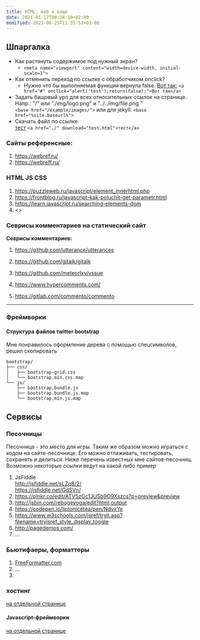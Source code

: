 ```yaml
---
title: HTML, веб и ваще
date: 2021-01-17T00:34:10+02:00
modified: 2021-08-25T11:35:52+03:00
---
```


## Шпаргалка
- Как растянуть содержимое под нужный экран?
  - ```<meta name="viewport" content="width=device-width, initial-scale=1">```
- Как отменить переход по ссылке с обработчиком onclick?
  - Нужно что бы выполняемая функция вернула false. <a href="#" onclick="alert('test');return(false);">Вот так:</a> ```<a href="#" onclick="alert('test');return(false);">Вот так</a>```
- Задать бащовый урл для всех относительных ссылок на странице. Напр.: "/" или "./img/logo.png" и "../../img/file.png
"  
   ```<base href="/example/images/">``` или для jekyll: ```<base href="%site.baseurl%">```
- Скачать файл по ссылке  
  <a href="./" download="test.html">тест</a>  ```<a href="./" download="test.html">тест</a>```





### Сайты референсные:
1. <https://webref.ru/>
1. <https://webreff.ru/>

### HTML JS CSS

1. <https://puzzleweb.ru/javascript/element_innerhtml.php>
1. <https://frontblog.ru/javascript-kak-poluchit-get-parametr.html>
1. <https://learn.javascript.ru/searching-elements-dom>
1. <>


### Севрисы комментариев на статический сайт

**Севрисы комментариев:**  
1. <https://github.com/utterance/utterances>  
1. <https://github.com/gitalk/gitalk>  
1. <https://github.com/meteorlxy/vssue>

1. <https://www.hypercomments.com/>
1. <https://gitlab.com/commento/commento>  

*** 

### Фреймворки

#### Структура файлов twitter bootstrap
Мне понравилось оформление дерева с помощью спецсимволов, решил скопировать

```
bootstrap/  
├── css/  
│   ├── bootstrap-grid.css  
│   └── bootstrap.min.css.map  
└── js/  
    ├── bootstrap.bundle.js  
    ├── bootstrap.bundle.js.map  
    └── bootstrap.min.js.map  
```

## Сервисы

### Песочницы
Песочница - это место для игры. Таким же образом можно играться с кодом на сайте-песочнице. Его можно отлаживать, тестировать, сохранять и делиться. Ниже перечень известных мне сайтов-песочниц. Возможно некоторые ссылки ведут на какой либо пример
1. JsFiddle  
   <http://jsfiddle.net/sLZq8/2/>  
   <https://jsfiddle.net/GdSVn/>
3. <https://plnkr.co/edit/ATV5zGc1JUSb9O9Xszcs?p=preview&preview>
4. <http://jsbin.com/rebogevoga/edit?html,output>
5. <https://codepen.io/liptonicetea/pen/NdvxYe>
6. <https://www.w3schools.com/jsref/tryit.asp?filename=tryjsref_style_display_toggle>
7. <http://pagedemos.com/>
8. ...

### Бьютифаеры, форматтеры
1. [FreeFormatter.com](https://www.freeformatter.com/html-formatter.html)
2. ...
3. 


### хостинг
[на отдельной странице](./hosting.md)


#### Javascript-фреймворки
[на отдельной странице](./javascript.md)

